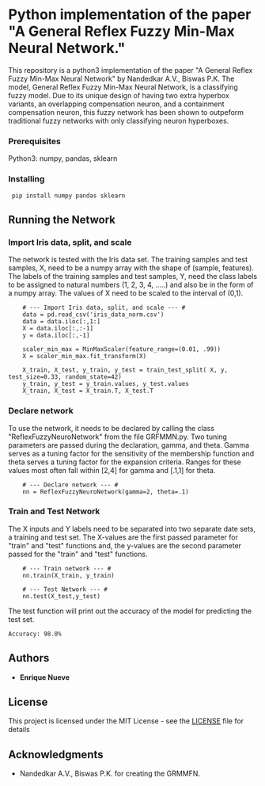 # Python implementation of the paper "A General Reflex Fuzzy Min-Max Neural Network."
This repository is a python3 implementation of the paper "A General Reflex Fuzzy Min-Max Neural Network" 
by Nandedkar A.V., Biswas P.K. The model, General Reflex Fuzzy Min-Max Neural Network, is a classifying fuzzy
model. Due to its unique design of having two extra hyperbox variants, an overlapping compensation neuron, and a containment compensation neuron, this fuzzy network has been shown to outpeform traditional fuzzy networks with only classifying neuron hyperboxes. 


### Prerequisites
Python3: numpy, pandas, sklearn

### Installing
```
 pip install numpy pandas sklearn
```

## Running the Network

### Import Iris data, split, and scale

The network is tested with the Iris data set. The training samples and test samples, X, need to be a numpy array with the shape of (sample, features). The labels of the training samples and test samples, Y, need the class labels to be assigned to natural numbers (1, 2, 3, 4, .....) and also be in the form of a numpy array. The values of X need to be scaled to the interval of (0,1).

```
    # --- Import Iris data, split, and scale --- #
    data = pd.read_csv('iris_data_norm.csv')
    data = data.iloc[:,1:]
    X = data.iloc[:,:-1]
    y = data.iloc[:,-1]

    scaler_min_max = MinMaxScaler(feature_range=(0.01, .99))
    X = scaler_min_max.fit_transform(X)

    X_train, X_test, y_train, y_test = train_test_split( X, y, test_size=0.33, random_state=42)
    y_train, y_test = y_train.values, y_test.values
    X_train, X_test = X_train.T, X_test.T  
```

### Declare network
To use the network, it needs to be declared by calling the class "ReflexFuzzyNeuroNetwork" from the file GRFMMN.py. Two tuning parameters are passed during the declaration, gamma, and theta. Gamma serves as a tuning factor for the sensitivity of the membership function and theta serves a tuning factor for the expansion criteria. Ranges for these values most often fall within [2,4] for gamma and [.1,1] for theta.

```
    # --- Declare network --- #
    nn = ReflexFuzzyNeuroNetwork(gamma=2, theta=.1)
```

### Train and Test Network
The X inputs and Y labels need to be separated into two separate date sets, a training and test set. The X-values
are the first passed parameter for "train" and "test" functions and, the y-values are the second parameter passed for the 
"train" and "test" functions. 

```
    # --- Train network --- #
    nn.train(X_train, y_train)

    # --- Test Network --- #
    nn.test(X_test,y_test)
```

The test function will print out the accuracy of the model for predicting the test set.
```
Accuracy: 98.0% 
```


## Authors

* **Enrique Nueve** 

## License

This project is licensed under the MIT License - see the [LICENSE](LICENSE) file for details

## Acknowledgments
* Nandedkar A.V., Biswas P.K. for creating the GRMMFN.

